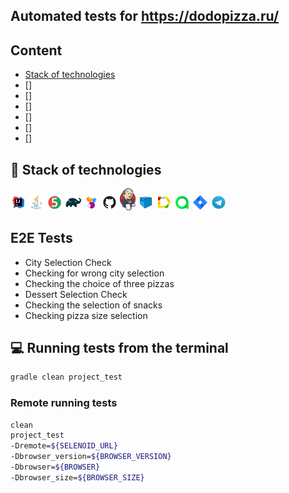 ## Automated tests for https://dodopizza.ru/

## Content

- [Stack of technologies](#stack-of-technologies)
- []
- []
- []
- []
- []
- []

## :bookmark_tabs: Stack of technologies

<p  align="center">

<code><img width="5%" title="IntelliJ IDEA" src="media/logo/Idea.svg"></code>
<code><img width="5%" title="Java" src="media/logo/Java.svg"></code>
<code><img width="5%" title="Junit5" src="media/logo/Junit5.svg"></code>
<code><img width="5%" title="Gradle" src="media/logo/Gradle.svg"></code>
<code><img width="5%" title="Selenide" src="media/logo/Selenide.svg"></code>
<code><img width="5%" title="GitHub" src="media/logo/GitHub.svg"></code>
<code><img width="5%" title="Jenkins" src="media/logo/Jenkins_logo.svg"></code>
<code><img width="5%" title="Selenoid" src="media/logo/Selenoid.svg"></code>
<code><img width="5%" title="Allure Report" src="media/logo/Allure.svg"></code>
<code><img width="5%" title="Allure TestOps" src="media/logo/Allure_TO.svg"></code>
<code><img width="5%" title="Jira" src="media/logo/Jira.svg"></code>
<code><img width="5%" title="Telegram" src="media/logo/Telegram.svg"></code>
</p>

## E2E Tests

- City Selection Check
- Checking for wrong city selection
- Checking the choice of three pizzas
- Dessert Selection Check
- Checking the selection of snacks
- Checking pizza size selection

## :computer: Running tests from the terminal

```bash
gradle clean project_test
```
### Remote running tests

```bash
clean
project_test
-Dremote=${SELENOID_URL}
-Dbrowser_version=${BROWSER_VERSION}
-Dbrowser=${BROWSER}
-Dbrowser_size=${BROWSER_SIZE}
```
